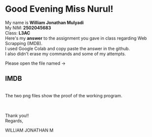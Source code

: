 <h1>Good Evening Miss Nurul!</h1>

My name is <b>William Jonathan Mulyadi</b><br>My NIM:<b> 2502045683</b><br>Class: <b>L3AC</b>
<br>
Here's my <b>answer</b> to the assignment you gave in class regarding Web Scrapping (IMDB).<br>
I used Google Colab and copy paste the answer in the github.<br>
I also didn't erase my commands and some of my attempts.<br>

Please open the file named -> <h2>IMDB</h2>
<br>
The two png files show the proof of the working program.<br>

<br>
<br>
Thank you!!
<br>
Regards,

WILLIAM JONATHAN M
